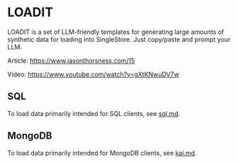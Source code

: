 # LOADIT

LOADIT is a set of LLM-friendly templates for generating large amounts of synthetic data for loading into SingleStore. Just copy/paste and prompt your LLM.

Article:
https://www.jasonthorsness.com/15

Video:
https://www.youtube.com/watch?v=gXtKNwuDV7w

## SQL

To load data primarily intended for SQL clients, see [sql.md](/sql.md).

## MongoDB

To load data primarily intended for MongoDB clients, see [kai.md](/kai.md).
